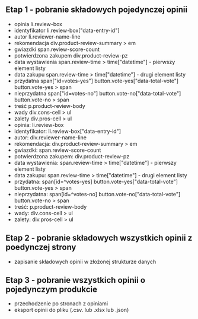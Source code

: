 ## Etap 1 - pobranie składowych pojedynczej opinii
- opinia li.review-box
- identyfikator li.review-box["data-entry-id"]
- autor li.reviewer-name-line
- rekomendacja div.product-review-summary > em
- gwiazdki span.review-score-count
- potwierdzona zakupem div.product-review-pz
- data wystawienia span.review-time > time["datetime"] - pierwszy element listy
- data zakupu span.review-time > time["datetime"] - drugi element listy
- przydatna span["id=votes-yes"]
    button.vote-yes["data-total-vote"]
    button.vote-yes > span
- nieprzydatna span["id=votes-no"]
    button.vote-no["data-total-vote"]
    button.vote-no > span
- treść p.product-review-body
- wady div.cons-cell > ul
- zalety div.pros-cell > ul
- opinia: li.review-box
- identyfikator: li.review-box["data-entry-id"]
- autor: div.reviewer-name-line
- rekomendacja: div.product-review-summary > em
- gwiazdki: span.review-score-count
- potwierdzona zakupem: div.product-review-pz
- data wystawienia: span.review-time > time["datetime"] - pierwszy element listy
- data zakupu: span.review-time > time["datetime"] - drugi element listy
- przydatna: span[id=^votes-yes]
             button.vote-yes["data-total-vote"]
             button.vote-yes > span
- nieprzydatna: span[id=^votes-no]
                button.vote-no["data-total-vote"]
                button.vote-no > span
- treść: p.product-review-body
- wady: div.cons-cell > ul
- zalety: div.pros-cell > ul
## Etap 2 - pobranie składowych wszystkich opinii z poedynczej strony
- zapisanie składowych opinii w złożonej strukturze danych
## Etap 3 - pobranie wszystkich opinii o pojedynczym produkcie
- przechodzenie po stronach z opiniami
- eksport opinii do pliku (.csv. lub .xlsx lub .json)
